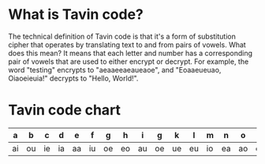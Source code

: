 # What is Tavin code?
The technical definition of Tavin code is that it's a form of substitution cipher that operates by translating text to and from pairs of vowels.
What does this mean? It means that each letter and number has a corresponding pair of vowels that are used to either encrypt or decrypt.
For example, the word "testing" encrypts to "aeaaeeaeaueaoe", and "Eoaaeueuao, Oiaoeieuia!" decrypts to "Hello, World!".
# Tavin code chart
|a |b |c |d |e |f |g |h |i |g |k |l |m |n |o |p |q |r |s |t |u |v |w |x |y |z |0 |1 |2 |3 |4 |5 |6 |7 |8 |9 |
|--|--|--|--|--|--|--|--|--|--|--|--|--|--|--|--|--|--|--|--|--|--|--|--|--|--|--|--|--|--|--|--|--|--|--|--|
|ai|ou|ie|ia|aa|iu|oe|eo|au|oe|ue|eu|io|ea|ao|oa|uu|ei|ee|ae|ii|ua|oi|ui|oo|yy|ya|ay|oy|yu|yi|iy|yo|ye|ey|uy|
